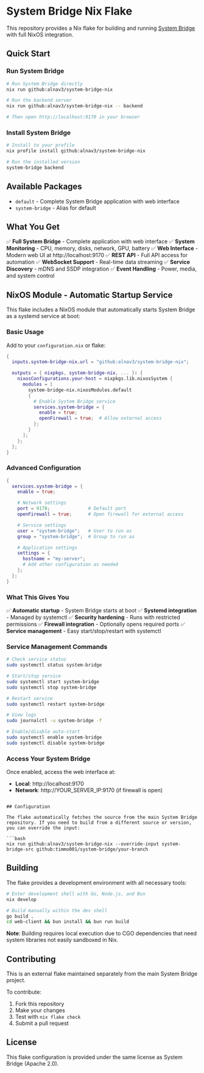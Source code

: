 # System Bridge Nix Flake

This repository provides a Nix flake for building and running [System Bridge](https://github.com/timmo001/system-bridge) with full NixOS integration.

## Quick Start

### Run System Bridge

```bash
# Run System Bridge directly
nix run github:alnav3/system-bridge-nix

# Run the backend server
nix run github:alnav3/system-bridge-nix -- backend

# Then open http://localhost:9170 in your browser
```

### Install System Bridge

```bash
# Install to your profile
nix profile install github:alnav3/system-bridge-nix

# Run the installed version
system-bridge backend
```

## Available Packages

- `default` - Complete System Bridge application with web interface
- `system-bridge` - Alias for default

## What You Get

✅ **Full System Bridge** - Complete application with web interface
✅ **System Monitoring** - CPU, memory, disks, network, GPU, battery
✅ **Web Interface** - Modern web UI at http://localhost:9170
✅ **REST API** - Full API access for automation
✅ **WebSocket Support** - Real-time data streaming
✅ **Service Discovery** - mDNS and SSDP integration
✅ **Event Handling** - Power, media, and system control

## NixOS Module - Automatic Startup Service

This flake includes a NixOS module that automatically starts System Bridge as a systemd service at boot:

### Basic Usage

Add to your `configuration.nix` or flake:

```nix
{
  inputs.system-bridge-nix.url = "github:alnav3/system-bridge-nix";

  outputs = { nixpkgs, system-bridge-nix, ... }: {
    nixosConfigurations.your-host = nixpkgs.lib.nixosSystem {
      modules = [
        system-bridge-nix.nixosModules.default
        {
          # Enable System Bridge service
          services.system-bridge = {
            enable = true;
            openFirewall = true;  # Allow external access
          };
        }
      ];
    };
  };
}
```

### Advanced Configuration

```nix
{
  services.system-bridge = {
    enable = true;

    # Network settings
    port = 9170;              # Default port
    openFirewall = true;      # Open firewall for external access

    # Service settings
    user = "system-bridge";   # User to run as
    group = "system-bridge";  # Group to run as

    # Application settings
    settings = {
      hostname = "my-server";
      # Add other configuration as needed
    };
  };
}
```

### What This Gives You

✅ **Automatic startup** - System Bridge starts at boot
✅ **Systemd integration** - Managed by systemctl
✅ **Security hardening** - Runs with restricted permissions
✅ **Firewall integration** - Optionally opens required ports
✅ **Service management** - Easy start/stop/restart with systemctl

### Service Management Commands

```bash
# Check service status
sudo systemctl status system-bridge

# Start/stop service
sudo systemctl start system-bridge
sudo systemctl stop system-bridge

# Restart service
sudo systemctl restart system-bridge

# View logs
sudo journalctl -u system-bridge -f

# Enable/disable auto-start
sudo systemctl enable system-bridge
sudo systemctl disable system-bridge
```

### Access Your System Bridge

Once enabled, access the web interface at:
- **Local**: http://localhost:9170
- **Network**: http://YOUR_SERVER_IP:9170 (if firewall is open)
```

## Configuration

The flake automatically fetches the source from the main System Bridge repository. If you need to build from a different source or version, you can override the input:

```bash
nix run github:alnav3/system-bridge-nix --override-input system-bridge-src github:timmo001/system-bridge/your-branch
```

## Building

The flake provides a development environment with all necessary tools:

```bash
# Enter development shell with Go, Node.js, and Bun
nix develop

# Build manually within the dev shell
go build .
cd web-client && bun install && bun run build
```

**Note**: Building requires local execution due to CGO dependencies that need system libraries not easily sandboxed in Nix.

## Contributing

This is an external flake maintained separately from the main System Bridge project.

To contribute:
1. Fork this repository
2. Make your changes
3. Test with `nix flake check`
4. Submit a pull request

## License

This flake configuration is provided under the same license as System Bridge (Apache 2.0).
